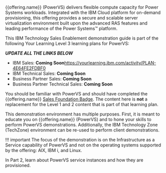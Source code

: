 {{offering.name}} (PowerVS) delivers flexible compute capacity for Power Systems workloads. Integrated with the IBM Cloud platform for on-demand provisioning, this offering provides a secure and scalable server virtualization environment built upon the advanced RAS features and leading performance of the Power Systems™ platform.

This IBM Technology Sales Enablement demonstration guide is part of the following Your Learning Level 3 learning plans for PowerVS:

***UPDATE ALL THE LINKS BELOW***

- IBM Sales: **Coming Soon**<a href="https://yourlearning.ibm.com/activity/PLAN-4E64FE2FDBF0" target="_blank">https://yourlearning.ibm.com/activity/PLAN-4E64FE2FDBF0</a>
- IBM Technical Sales: **Coming Soon**
- Business Partner Sales: **Coming Soon**
- Business Partner Technical Sales: **Coming Soon**

 You should be familiar with PowerVS and should have completed the {{offering.name}} <a href="https://yourlearning.ibm.com/activity/PLAN-4E64FE2FDBF0" target="_blank">Sales Foundation Badge</a>. The content here is **not** a replacement for the Level 1 and 2 content that is part of that learning plan.

This demonstration environment has multiple purposes. First, it is meant to educate you on {{offering.name}} (PowerVS) and to hone your skills to perform PowerVS demonstrations. Additionally, the IBM Technology Zone (TechZone) environment can be re-used to perform client demonstrations.

!!! important
    The focus of the demonstration is on the Infrastructure as a Service capability of PowerVS and not on the operating systems supported by the offering: AIX, IBM i, and Linux.

In Part 2, learn about PowerVS service instances and how they are provisioned.
